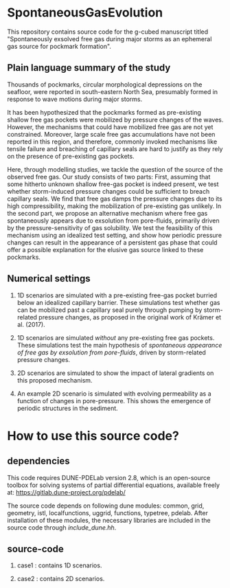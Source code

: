 # SpontaneousGasEvolution

This repository contains source code for the g-cubed manuscript titled "Spontaneously exsolved free gas during major storms as an ephemeral gas source for pockmark formation".

## Plain language summary of the study
Thousands of pockmarks, circular morphological depressions on the seafloor, were reported in south-eastern North Sea, presumably formed in response to wave motions during major storms.

It has been hypothesized that the pockmarks formed as pre-existing shallow free gas pockets were mobilized by pressure changes of the waves. However, the mechanisms that could have mobilized free gas are not yet constrained. Moreover, large scale free gas accumulations have not been reported in this region, and therefore, commonly invoked mechanisms like tensile failure and breaching of capillary seals are hard to justify as they rely on the presence of pre-existing gas pockets. 

Here, through modelling studies, we tackle the question of the source of the observed free gas. Our study consists of two parts: 
First, assuming that some hitherto unknown shallow free-gas pocket is indeed present, we test whether storm-induced pressure changes could be sufficient to breach capillary seals. We find that free gas damps the pressure changes due to its high compressibility, making the mobilization of pre-existing gas unlikely. 
In the second part, we propose an alternative mechanism where free gas spontaneously appears due to exsolution from pore-fluids, primarily driven by the pressure-sensitivity of gas solubility.
We test the feasibility of this mechanism using an idealized test setting, and show how periodic pressure changes can result in the appearance of a persistent gas phase that could offer a possible explanation for the elusive gas source linked to these pockmarks.

## Numerical settings

1. 1D scenarios are simulated with a pre-existing free-gas pocket burried below an idealized capillary barrier. These simulations test whether gas can be mobilized past a capillary seal purely through pumping by storm-related pressure changes, as proposed in the original work of Krämer et al. (2017).

2. 1D scenarios are simulated *without* any pre-existing free gas pockets. These simulations test the main hypothesis of *spontaneous appearance of free gas by exsolution from pore-fluids*, driven by storm-related pressure changes.

3. 2D scenarios are simulated to show the impact of lateral gradients on this proposed mechanism.

4. An example 2D scenario is simulated with evolving permeability as a function of changes in pore-pressure. This shows the emergence of periodic structures in the sediment.

# How to use this source code?

## dependencies

This code requires DUNE-PDELab version 2.8, which is an open-source toolbox for solving systems of partial differential equations, available freely at: https://gitlab.dune-project.org/pdelab/

The source code depends on following dune modules: common, grid, geometry, istl, localfunctions, uggrid, functions, typetree, pdelab.
After installation of these modules, the necessary libraries are included in the source code through *include_dune.hh*.

## source-code

1. case1 : contains 1D scenarios.

2. case2 : contains 2D scenarios.
